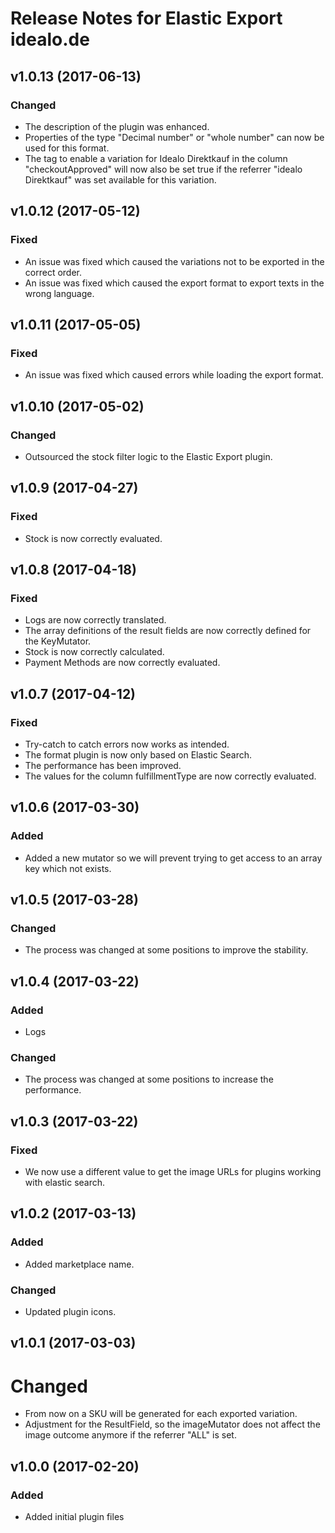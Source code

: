# Release Notes for Elastic Export idealo.de

## v1.0.13 (2017-06-13)

### Changed
- The description of the plugin was enhanced.
- Properties of the type "Decimal number" or "whole number" can now be used for this format. 
- The tag to enable a variation for Idealo Direktkauf in the column "checkoutApproved" will now also be set true if the referrer "idealo Direktkauf" was set available for this variation.

## v1.0.12 (2017-05-12)

### Fixed
- An issue was fixed which caused the variations not to be exported in the correct order.
- An issue was fixed which caused the export format to export texts in the wrong language.

## v1.0.11 (2017-05-05)

### Fixed
- An issue was fixed which caused errors while loading the export format.

## v1.0.10 (2017-05-02)

### Changed
- Outsourced the stock filter logic to the Elastic Export plugin.

## v1.0.9 (2017-04-27)

### Fixed
- Stock is now correctly evaluated.

## v1.0.8 (2017-04-18)

### Fixed
- Logs are now correctly translated.
- The array definitions of the result fields are now correctly defined for the KeyMutator.
- Stock is now correctly calculated.
- Payment Methods are now correctly evaluated.

## v1.0.7 (2017-04-12)

### Fixed
- Try-catch to catch errors now works as intended.
- The format plugin is now only based on Elastic Search.
- The performance has been improved.
- The values ​​for the column fulfillmentType are now correctly evaluated.

## v1.0.6 (2017-03-30)

### Added
- Added a new mutator so we will prevent trying to get access to an array key which not exists.

## v1.0.5 (2017-03-28)

### Changed
- The process was changed at some positions to improve the stability.

## v1.0.4 (2017-03-22)

### Added
- Logs

### Changed
- The process was changed at some positions to increase the performance.

## v1.0.3 (2017-03-22)

### Fixed
- We now use a different value to get the image URLs for plugins working with elastic search.

## v1.0.2 (2017-03-13)

### Added
- Added marketplace name.

### Changed
- Updated plugin icons.

## v1.0.1 (2017-03-03)

# Changed
- From now on a SKU will be generated for each exported variation.
- Adjustment for the ResultField, so the imageMutator does not affect the image outcome anymore if the referrer "ALL" is set.

## v1.0.0 (2017-02-20)
 
### Added
- Added initial plugin files
